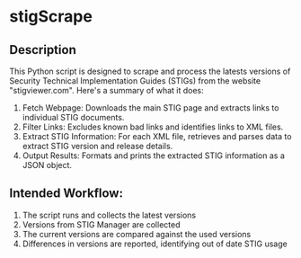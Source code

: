 # stigScrape

## Description
This Python script is designed to scrape and process the latests versions of Security Technical Implementation Guides (STIGs) from the website "stigviewer.com". 
Here's a summary of what it does:
1.	Fetch Webpage: Downloads the main STIG page and extracts links to individual STIG documents.
2.	Filter Links: Excludes known bad links and identifies links to XML files.
3.	Extract STIG Information: For each XML file, retrieves and parses data to extract STIG version and release details.
4.	Output Results: Formats and prints the extracted STIG information as a JSON object.

## Intended Workflow:
1. The script runs and collects the latest versions
2. Versions from STIG Manager are collected
3. The current versions are compared against the used versions
4. Differences in versions are reported, identifying out of date STIG usage 

